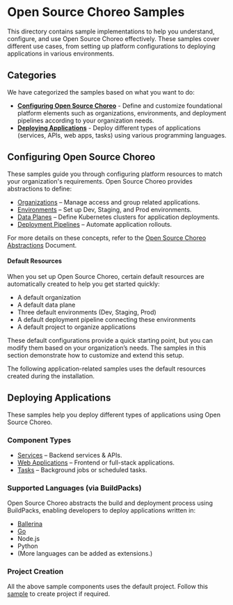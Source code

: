 # Open Source Choreo Samples
This directory contains sample implementations to help you understand, configure, and use Open Source Choreo effectively. These samples cover different use cases, from setting up platform configurations to deploying applications in various environments.

## Categories
We have categorized the samples based on what you want to do: 
- **[Configuring Open Source Choreo](./configuring-choreo)** - Define and customize foundational platform elements such as organizations, environments, and deployment pipelines according to your organization needs.
- **[Deploying Applications](./deploying-applications)** - Deploy different types of applications (services, APIs, web apps, tasks) using various programming languages.

## Configuring Open Source Choreo
These samples guide you through configuring platform resources to match your organization's requirements. Open Source Choreo provides abstractions to define:
- [Organizations](./configuring-choreo/organization) – Manage access and group related applications.
- [Environments](./configuring-choreo/environment) – Set up Dev, Staging, and Prod environments.
- [Data Planes](./configuring-choreo/dataplane) – Define Kubernetes clusters for application deployments.
- [Deployment Pipelines](./configuring-choreo/deployment-pipeline) – Automate application rollouts.

For more details on these concepts, refer to the [Open Source Choreo Abstractions](https://github.com/choreo-idp/choreo/tree/main/docs) Document.

#### Default Resources
When you set up Open Source Choreo, certain default resources are automatically created to help you get started quickly:
- A default organization
- A default data plane
- Three default environments (Dev, Staging, Prod)
- A default deployment pipeline connecting these environments
- A default project to organize applications

These default configurations provide a quick starting point, but you can modify them based on your organization’s needs. The samples in this section demonstrate how to customize and extend this setup.

The following application-related samples uses the default resources created during the installation. 

## Deploying Applications
These samples help you deploy different types of applications using Open Source Choreo.

### Component Types
- [Services](./deploying-applications/component-types/services) – Backend services & APIs.
- [Web Applications](./deploying-applications/component-types/web-applications) – Frontend or full-stack applications.
- [Tasks](./deploying-applications/component-types/scheduled-tasks) – Background jobs or scheduled tasks.

### Supported Languages (via BuildPacks)
Open Source Choreo abstracts the build and deployment process using BuildPacks, enabling developers to deploy applications written in:
- [Ballerina](./deploying-applications/languages/ballerina)
- [Go](./deploying-applications/languages/go)
- Node.js
- Python
- (More languages can be added as extensions.)

### Project Creation
All the above sample components uses the default project. Follow this [sample](./deploying-applications/project) to create project if required.   
